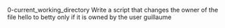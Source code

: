 0-current_working_directory
Write a script that changes the owner of the file hello to betty only if it is owned by the user guillaume
